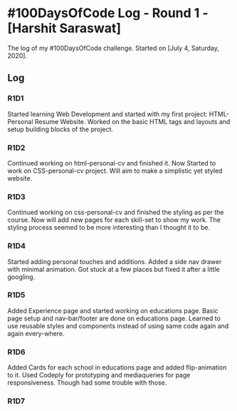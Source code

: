 # #100DaysOfCode Log - Round 1 - [Harshit Saraswat]

The log of my #100DaysOfCode challenge. Started on [July 4, Saturday, 2020].

## Log

### R1D1 
Started learning Web Development and started with my first project: HTML-Personal Resume Website. Worked on the basic HTML tags and layouts and setup building blocks of the project.

### R1D2
Continued working on html-personal-cv and finished it. Now Started to work on CSS-personal-cv project. Will aim to make a simplistic yet styled website.

### R1D3
Continued working on css-personal-cv and finished the styling as per the course. Now will add new pages for each skill-set to show my work. The styling process seemed to be more interesting than I thought it to be.

### R1D4
Started adding personal touches and additions. Added a side nav drawer with minimal animation. Got stuck at a few places but fixed it after a little googling.

### R1D5
Added Experience page and started working on educations page. Basic page setup and nav-bar/footer are done on educations page. Learned to use reusable styles and components instead of using same code again and again every-where.

### R1D6
Added Cards for each school in educations page and added flip-animation to it. Used Codeply for prototyping and mediaqueries for page responsiveness. Though had some trouble with those.

### R1D7
